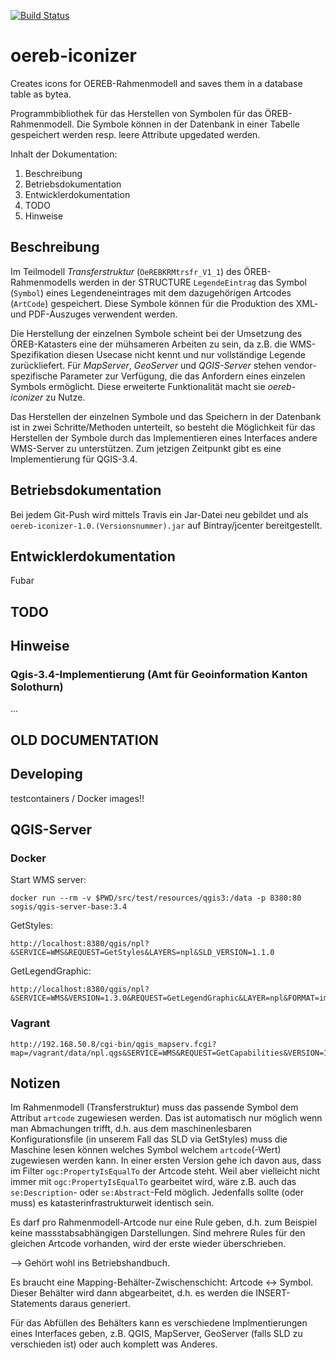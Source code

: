 [![Build Status](https://travis-ci.org/edigonzales/oereb-iconizer.svg?branch=master)](https://travis-ci.org/edigonzales/oereb-iconizer)
# oereb-iconizer
Creates icons for OEREB-Rahmenmodell and saves them in a database table as bytea.

Programmbibliothek für das Herstellen von Symbolen für das ÖREB-Rahmenmodell. Die Symbole können in der Datenbank in einer Tabelle gespeichert werden resp. leere Attribute upgedated werden.

Inhalt der Dokumentation:

1. Beschreibung
2. Betriebsdokumentation
3. Entwicklerdokumentation
4. TODO
5. Hinweise

## Beschreibung
Im Teilmodell _Transferstruktur_ (`OeREBKRMtrsfr_V1_1`) des ÖREB-Rahmenmodells werden in der STRUCTURE `LegendeEintrag` das Symbol (`Symbol`) eines Legendeneintrages mit dem dazugehörigen Artcodes (`ArtCode`) gespeichert. Diese Symbole können für die Produktion des XML- und PDF-Auszuges verwendent werden.

Die Herstellung der einzelnen Symbole scheint bei der Umsetzung des ÖREB-Katasters eine der mühsameren Arbeiten zu sein, da z.B. die WMS-Spezifikation diesen Usecase nicht kennt und nur vollständige Legende zurückliefert. Für _MapServer_, _GeoServer_ und _QGIS-Server_ stehen vendor-spezifische Parameter zur Verfügung, die das Anfordern eines einzelen Symbols ermöglicht. Diese erweiterte Funktionalität macht sie _oereb-iconizer_ zu Nutze. 

Das Herstellen der einzelnen Symbole und das Speichern in der Datenbank ist in zwei Schritte/Methoden unterteilt, so besteht die Möglichkeit für das Herstellen der Symbole durch das Implementieren eines Interfaces andere WMS-Server zu unterstützen. Zum jetzigen Zeitpunkt gibt es eine Implementierung für QGIS-3.4.

## Betriebsdokumentation
Bei jedem Git-Push wird mittels Travis ein Jar-Datei neu gebildet und als `oereb-iconizer-1.0.(Versionsnummer).jar` auf Bintray/jcenter bereitgestellt.

## Entwicklerdokumentation
Fubar

## TODO

## Hinweise
### Qgis-3.4-Implementierung (Amt für Geoinformation Kanton Solothurn)
...


## OLD DOCUMENTATION

## Developing
testcontainers / Docker images!!

## QGIS-Server

### Docker
Start WMS server:
```
docker run --rm -v $PWD/src/test/resources/qgis3:/data -p 8380:80 sogis/qgis-server-base:3.4
```

GetStyles:
```
http://localhost:8380/qgis/npl?&SERVICE=WMS&REQUEST=GetStyles&LAYERS=npl&SLD_VERSION=1.1.0
```

GetLegendGraphic:
```
http://localhost:8380/qgis/npl?&SERVICE=WMS&VERSION=1.3.0&REQUEST=GetLegendGraphic&LAYER=npl&FORMAT=image/png&STYLE=default&SLD_VERSION=1.1.0&RULELABEL=false&LAYERTITLE=false
```

### Vagrant
```
http://192.168.50.8/cgi-bin/qgis_mapserv.fcgi?map=/vagrant/data/npl.qgs&SERVICE=WMS&REQUEST=GetCapabilities&VERSION=1.3.0
```



## Notizen
Im Rahmenmodell (Transferstruktur) muss das passende Symbol dem Attribut `artcode` zugewiesen werden. Das ist automatisch nur möglich wenn man Abmachungen trifft, d.h. aus dem maschinenlesbaren Konfigurationsfile (in unserem Fall das SLD via GetStyles) muss die Maschine lesen können welches Symbol welchem `artcode`(-Wert) zugewiesen werden kann. In einer ersten Version gehe ich davon aus, dass im Filter `ogc:PropertyIsEqualTo` der Artcode steht. Weil aber vielleicht nicht immer mit  `ogc:PropertyIsEqualTo` gearbeitet wird, wäre z.B. auch das `se:Description`- oder `se:Abstract`-Feld möglich. Jedenfalls sollte (oder muss) es katasterinfrastrukturweit identisch sein.

Es darf pro Rahmenmodell-Artcode nur eine Rule geben, d.h. zum Beispiel keine massstabsabhängigen Darstellungen. Sind mehrere Rules für den gleichen Artcode vorhanden, wird der erste wieder überschrieben.



--> Gehört wohl ins Betriebshandbuch.

Es braucht eine Mapping-Behälter-Zwischenschicht: Artcode <-> Symbol. Dieser Behälter wird dann abgearbeitet, d.h. es werden die INSERT-Statements daraus generiert.

Für das Abfüllen des Behälters kann es verschiedene Implmentierungen eines Interfaces geben, z.B. QGIS, MapServer, GeoServer (falls SLD zu verschieden ist) oder auch komplett was Anderes.

